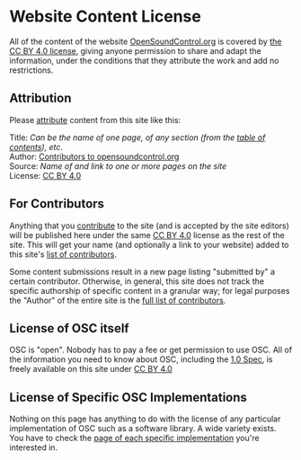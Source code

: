# Website Content License

All of the content of the website
[OpenSoundControl.org](https://OpenSoundControl.org) is covered by
[the CC BY 4.0 license][ccby], giving anyone permission to share and
adapt the information, under the conditions that they
attribute the work and add no restrictions.

## Attribution

Please [attribute][attrib] content from this site like this: 

Title: *Can be the name of one page, of any section (from the [table of contents](toc.html)), etc.*  
Author: [Contributors to opensoundcontrol.org][contrib]  
Source: *Name of and link to one or more pages on the site*  
License: [CC BY 4.0][ccby]  


## For Contributors

Anything that you [contribute](contribute.html) to the site (and is
accepted by the site editors) will be published here under the same
[CC BY 4.0][ccby] license as the rest of the site.  This will get your
name (and optionally a link to your website) added to this site's
[list of contributors][contrib].

Some content submissions result in a new page listing "submitted by" a
certain contributor.  Otherwise, in general, this site does not track
the specific authorship of specific content in a granular way; for
legal purposes the "Author" of the entire site is the [full list of
contributors][contrib].


[attrib]:https://wiki.creativecommons.org/wiki/best_practices_for_attribution
[ccby]:https://creativecommons.org/licenses/by/4.0/ 
[contrib]:contributors.html

## License of OSC itself

OSC is "open". Nobody has to pay a fee or get permission to use OSC.
All of the information you need to know about OSC, including the [1.0
Spec](spec-1_0.html), is freely available on this site under [CC BY
4.0][ccby]

## License of Specific OSC Implementations

Nothing on this page has anything to do with the license of any
particular implementation of OSC such as a software library. A wide
variety exists.  You have to check the [page of each specific
implementation](index.html#implementations) you're interested in.
